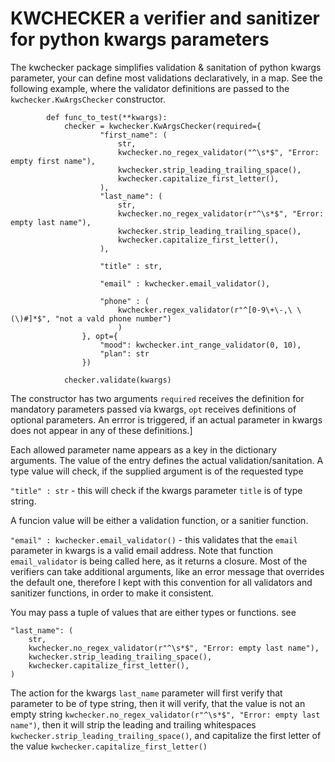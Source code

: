 
# KWCHECKER a verifier and sanitizer for python kwargs parameters

The kwchecker  package simplifies validation & sanitation of python kwargs parameter, your can define most validations declaratively, in a map.
See the following example, where the validator definitions are passed to the ```kwchecker.KwArgsChecker``` constructor.

```
        def func_to_test(**kwargs):
            checker = kwchecker.KwArgsChecker(required={
                    "first_name": (
                        str,
                        kwchecker.no_regex_validator("^\s*$", "Error: empty first name"),
                        kwchecker.strip_leading_trailing_space(),
                        kwchecker.capitalize_first_letter(),
                    ),
                    "last_name": (
                        str,
                        kwchecker.no_regex_validator(r"^\s*$", "Error: empty last name"),
                        kwchecker.strip_leading_trailing_space(),
                        kwchecker.capitalize_first_letter(),
                    ),

                    "title" : str,

                    "email" : kwchecker.email_validator(),

                    "phone" : (
                        kwchecker.regex_validator(r"^[0-9\+\-,\ \(\)#]*$", "not a vald phone number")
                        )
                }, opt={
                    "mood": kwchecker.int_range_validator(0, 10),
                    "plan": str
                })

            checker.validate(kwargs)

```
The constructor has two arguments ```required``` receives the definition for mandatory parameters passed via kwargs, ```opt``` receives definitions of optional parameters.
An errror is triggered, if an actual parameter in kwargs does not appear in any of these definitions.]

Each allowed parameter name appears as a key in the dictionary arguments. The value of the entry defines the actual validation/sanitation.
A type value will check, if the supplied argument is of the requested type

```"title" : str``` - this will check if the kwargs parameter ```title``` is of type string.

A funcion value will be either a validation function, or a sanitier function.

```"email" : kwchecker.email_validator()``` - this validates that the ```email``` parameter in kwargs is a valid email address. Note that function ```email_validator``` is being called here, as it returns a closure. Most of the verifiers can take additional arguments, like an error message that overrides the default one, therefore I kept with this convention for all validators and sanitizer functions, in order to make it consistent.

You may pass a tuple of values that are either types or functions. see

```
"last_name": (
    str,
    kwchecker.no_regex_validator(r"^\s*$", "Error: empty last name"),
    kwchecker.strip_leading_trailing_space(),
    kwchecker.capitalize_first_letter(),
)
```
The action for the kwargs ```last_name``` parameter will first verify that parameter to be of type string, then it will verify, that the value is not an empty string ```kwchecker.no_regex_validator(r"^\s*$", "Error: empty last name")```, then it will strip the leading and trailing whitespaces ```kwchecker.strip_leading_trailing_space()```, and capitalize the first letter of the value ```kwchecker.capitalize_first_letter()```









